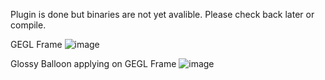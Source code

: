 Plugin is done but binaries are not yet avalible. Please check back later or compile. 

GEGL Frame
![image](https://github.com/LinuxBeaver/Basic-Frame-Gimp-Plugin/assets/78667207/225429f5-6d86-4f01-ad4d-f377c563ecb8)

Glossy Balloon applying on GEGL Frame
![image](https://github.com/LinuxBeaver/Basic-Frame-Gimp-Plugin/assets/78667207/a6bf32f8-50cc-4042-9be2-e0218b8081f6)
